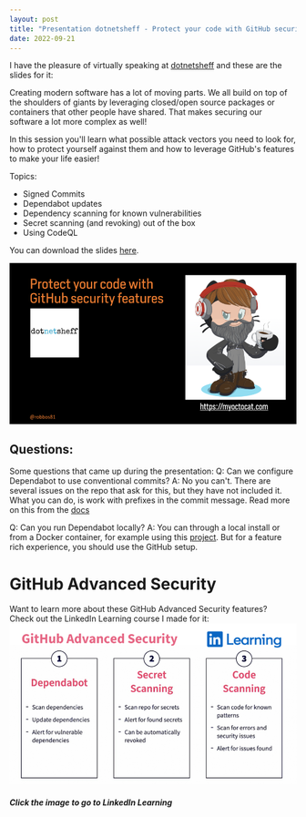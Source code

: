 ```yaml
---
layout: post
title: "Presentation dotnetsheff - Protect your code with GitHub security features"
date: 2022-09-21
---
```



I have the pleasure of virtually speaking at [dotnetsheff](https://dotnetsheff.co.uk/) and these are the slides for it:

Creating modern software has a lot of moving parts. We all build on top of the shoulders of giants by leveraging closed/open source packages or containers that other people have shared. That makes securing our software a lot more complex as well!

In this session you'll learn what possible attack vectors you need to look for, how to protect yourself against them and how to leverage GitHub's features to make your life easier!

Topics:

- Signed Commits
- Dependabot updates
- Dependency scanning for known vulnerabilities
- Secret scanning (and revoking) out of the box
- Using CodeQL

You can download the slides [here](https://devopsjournal.io/slides/20220921%20dotnetsheff%20-%20Protect%20your%20code%20with%20GitHub%20security%20features.pdf).

[![Opening slide of the presentation](/images/2022/20220921/20220921_OpeningSlide.png)](https://devopsjournal.io/slides/20220921%20dotnetsheff%20-%20Protect%20your%20code%20with%20GitHub%20security%20features.pdf)


## Questions:
Some questions that came up during the presentation:
Q: Can we configure Dependabot to use conventional commits?
A: No you can't. There are several issues on the repo that ask for this, but they have not included it. What you can do, is work with prefixes in the commit message. Read more on this from the [docs](https://docs.github.com/en/code-security/dependabot/dependabot-version-updates/configuration-options-for-the-dependabot.yml-file#commit-message)

Q: Can you run Dependabot locally?
A: You can through a local install or from a Docker container, for example using this [project](https://github.com/dependabot/dependabot-script). But for a feature rich experience, you should use the GitHub setup.

# GitHub Advanced Security
Want to learn more about these GitHub Advanced Security features?  
Check out the LinkedIn Learning course I made for it:  
[![Image of my GitHub Advanced Security course at LinkedIn Learning](/images/LinkedIn_Learning/GitHub_Advanced_Security_02_900x505.png)](https://www.linkedin.com/learning/github-advanced-security)  
##### Click the image to go to LinkedIn Learning
